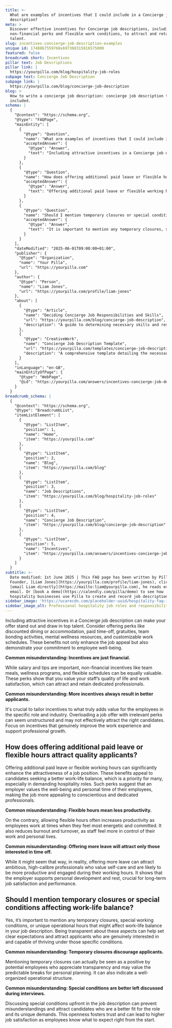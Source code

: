 ```yaml
---
title: >-
  What are examples of incentives that I could include in a Concierge job
  description?
meta: >
  Discover effective incentives for Concierge job descriptions, including
  non-financial perks and flexible work conditions, to attract and retain top
  talent.
slug: incentives-concierge-job-description-examples
unique id: 1748867559768x697368315816575000
featured: false
breadcrumb short: Incentives
pillar text: Job Descriptions
pillar link: |
  https://yourpilla.com/blog/hospitality-job-roles
subpage text: Concierge Job Description
subpage link: |
  https://yourpilla.com/blog/concierge-job-description
blog: >
  How to write a concierge job description: concierge job description template
  included.
schema: |
  {
    "@context": "https://schema.org",
    "@type": "FAQPage",
    "mainEntity": [
      {
        "@type": "Question",
        "name": "What are examples of incentives that I could include in a Concierge job description?",
        "acceptedAnswer": {
          "@type": "Answer",
          "text": "Including attractive incentives in a Concierge job description can help your offer stand out. Consider offering perks such as discounted dining or accommodation, paid time-off, gratuities, team bonding activities, mental wellness resources, and customisable work schedules. These benefits do not only make the job more appealing but also show your commitment to employee well-being."
        }
      },
      {
        "@type": "Question",
        "name": "How does offering additional paid leave or flexible hours attract quality applicants?",
        "acceptedAnswer": {
          "@type": "Answer",
          "text": "Offering additional paid leave or flexible working hours can enhance the attractiveness of a job significantly. These benefits are attractive to candidates seeking a better work-life balance in demanding hospitality roles, suggesting that an employer values their well-being and personal time."
        }
      },
      {
        "@type": "Question",
        "name": "Should I mention temporary closures or special conditions affecting work-life balance?",
        "acceptedAnswer": {
          "@type": "Answer",
          "text": "It is important to mention any temporary closures, special working conditions, or unique operational hours that might affect work-life balance in your job description. Being transparent about these aspects sets clear expectations and attracts applicants who are genuinely interested in and capable of thriving under those specific conditions."
        }
      }
    ],
    "dateModified": "2025-06-01T09:00:00+01:00",
    "publisher": {
      "@type": "Organization",
      "name": "Your Pilla",
      "url": "https://yourpilla.com"
    },
    "author": {
      "@type": "Person",
      "name": "Liam Jones",
      "url": "https://yourpilla.com/profile/liam-jones"
    },
    "about": [
      {
        "@type": "Article",
        "name": "Deciding Concierge Job Responsibilities and Skills",
        "url": "https://yourpilla.com/blog/concierge-job-description",
        "description": "A guide to determining necessary skills and responsibilities for a Concierge position, to ensure optimal job performance."
      },
      {
        "@type": "CreativeWork",
        "name": "Concierge Job Description Template",
        "url": "https://yourpilla.com/templates/concierge-job-description",
        "description": "A comprehensive template detailing the necessary qualifications, skills, and duties for a Concierge role in the hospitality industry."
      }
    ],
    "inLanguage": "en-GB",
    "mainEntityOfPage": {
      "@type": "WebPage",
      "@id": "https://yourpilla.com/answers/incentives-concierge-job-description-examples"
    }
  }
breadcrumb_schema: |
  {
    "@context": "https://schema.org",
    "@type": "BreadcrumbList",
    "itemListElement": [
      {
        "@type": "ListItem",
        "position": 1,
        "name": "Home",
        "item": "https://yourpilla.com"
      },
      {
        "@type": "ListItem",
        "position": 2,
        "name": "Blog",
        "item": "https://yourpilla.com/blog"
      },
      {
        "@type": "ListItem",
        "position": 3,
        "name": "Job Descriptions",
        "item": "https://yourpilla.com/blog/hospitality-job-roles"
      },
      {
        "@type": "ListItem",
        "position": 4,
        "name": "Concierge Job Description",
        "item": "https://yourpilla.com/blog/concierge-job-description"
      },
      {
        "@type": "ListItem",
        "position": 5,
        "name": "Incentives",
        "item": "https://yourpilla.com/answers/incentives-concierge-job-description-examples"
      }
    ]
  }
subtitle: >-
  Date modified: 1st June 2025 | This FAQ page has been written by Pilla
  Founder, [Liam Jones](https://yourpilla.com/profile/liam-jones), click to
  [email Liam directly](https://mailto:liam@yourpilla.com), he reads every
  email. Or [book a demo](https://calendly.com/pilla/demo) to see how
  hospitality businesses use Pilla to create and record job descriptions.
sidebar_image: 'https://ucarecdn.com/placeholder-uuid/hospitality-faq-image.jpg'
sidebar_image_alt: Professional hospitality job roles and responsibilities
---
```

Including attractive incentives in a Concierge job description can make your offer stand out and draw in top talent. Consider offering perks like discounted dining or accommodation, paid time-off, gratuities, team bonding activities, mental wellness resources, and customizable work schedules. These benefits not only enhance the job appeal but also demonstrate your commitment to employee well-being.

**Common misunderstanding: Incentives are just financial.**

While salary and tips are important, non-financial incentives like team meals, wellness programs, and flexible schedules can be equally valuable. These perks show that you value your staff’s quality of life and work satisfaction, which can attract and retain dedicated professionals.

**Common misunderstanding: More incentives always result in better applicants.**

It's crucial to tailor incentives to what truly adds value for the employees in the specific role and industry. Overloading a job offer with irrelevant perks can seem unstructured and may not effectively attract the right candidates. Focus on incentives that genuinely improve the work experience and support professional growth.

## How does offering additional paid leave or flexible hours attract quality applicants?

Offering additional paid leave or flexible working hours can significantly enhance the attractiveness of a job position. These benefits appeal to candidates seeking a better work-life balance, which is a priority for many, especially in demanding hospitality roles. Such perks suggest that an employer values the well-being and personal time of their employees, making the job more appealing to conscientious and dedicated professionals.

**Common misunderstanding: Flexible hours mean less productivity.**

On the contrary, allowing flexible hours often increases productivity as employees work at times when they feel most energetic and committed. It also reduces burnout and turnover, as staff feel more in control of their work and personal lives.

**Common misunderstanding: Offering more leave will attract only those interested in time off.**

While it might seem that way, in reality, offering more leave can attract ambitious, high-calibre professionals who value self-care and are likely to be more productive and engaged during their working hours. It shows that the employer supports personal development and rest, crucial for long-term job satisfaction and performance.

## Should I mention temporary closures or special conditions affecting work-life balance?

Yes, it’s important to mention any temporary closures, special working conditions, or unique operational hours that might affect work-life balance in your job description. Being transparent about these aspects can help set clear expectations and attract applicants who are genuinely interested in and capable of thriving under those specific conditions.

**Common misunderstanding: Temporary closures discourage applicants.**

Mentioning temporary closures can actually be seen as a positive by potential employees who appreciate transparency and may value the predictable breaks for personal planning. It can also indicate a well-organized operational structure.

**Common misunderstanding: Special conditions are better left discussed during interviews.**

Discussing special conditions upfront in the job description can prevent misunderstandings and attract candidates who are a better fit for the role and its unique demands. This openness fosters trust and can lead to higher job satisfaction as employees know what to expect right from the start.

